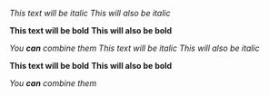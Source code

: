 *This text will be italic*
_This will also be italic_

**This text will be bold**
__This will also be bold__

_You **can** combine them_
*This text will be italic*
_This will also be italic_

**This text will be bold**
__This will also be bold__

_You **can** combine them_
